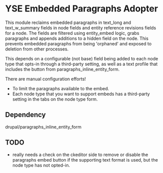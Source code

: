 # YSE Embedded Paragraphs Adopter

This module reclaims embedded paragraphs in text_long and text_w_summary fields in node fields and entity reference revisions fields for a node.   The fields are filtered using entity_embed logic, grabs paragraphs and appends additions to a hidden field on the node.  This prevents embedded paragraphs from being 'orphaned' and exposed to deletion from other processes.

This depends on a configurable (not base) field being added to each node type that opts-in through a third-party setting, as well as a text profile that includes the button from paragraphs_inline_entity_form.

There are manual configuration efforts!
- To limit the paragraphs available to the embed.
- Each node type that you want to support embeds has a third-party setting in the tabs on the node type form.

## Dependency

drupal/paragraphs_inline_entity_form

## TODO
- really needs a check on the ckeditor side to remove or disable the paragraphs embed button if the supporting text format is used, but the node type has not opted-in.

